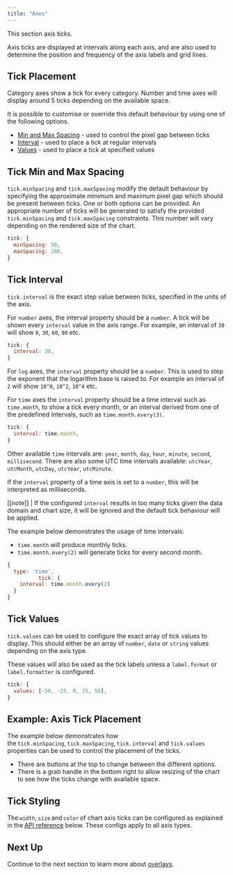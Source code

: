 ```yaml
---
title: "Axes"
---
```


This section axis ticks.

Axis ticks are displayed at intervals along each axis, and are also used to determine the position and frequency of the axis labels and grid lines.

## Tick Placement

Category axes show a tick for every category. Number and time axes will display around 5 ticks depending on the available space.

It is possible to customise or override this default behaviour by using one of the following options.

- [Min and Max Spacing](#tick-min-and-max-spacing) - used to control the pixel gap between ticks
- [Interval](#tick-interval) - used to place a tick at regular intervals
- [Values](#tick-values) - used to place a tick at specified values

## Tick Min and Max Spacing

`tick.minSpacing` and `tick.maxSpaxing` modify the default behaviour by specifying the approximate
minimum and maximum pixel gap which should be present between ticks. One or both options can be
provided. An appropriate number of ticks will be generated to satisfy the provided `tick.minSpacing`
and `tick.maxSpacing` constraints. This number will vary depending on the rendered size of the chart.

```js
tick: {
  minSpacing: 50,
  maxSpacing: 200,
}
```

## Tick Interval

`tick.interval` is the exact step value between ticks, specified in the units of the axis.

For `number` axes, the interval property should be a `number`. A tick will be shown every `interval` value in the axis
range. For example, an interval of `30` will show `0`, `30`, `60`, `90` etc.

```js
tick: {
  interval: 30,
}
```

For `log` axes, the `interval` property should be a `number`. This is used to step the exponent that the logarithm base
is raised to. For example an interval of `2` will show `10^0`, `10^2`, `10^4` etc.

For `time` axes the `interval` property should be a time interval such as `time.month`, to show a tick every month, or 
an interval derived from one of the predefined intervals, such as `time.month.every(3)`.

```js
tick: {
  interval: time.month,
}
```

Other available `time` intervals are: `year`, `month`, `day`, `hour`, `minute`, `second`, `millisecond`. There are also some UTC time intervals available: `utcYear`, `utcMonth`, `utcDay`, `utcYear`, `utcMinute`.

If the `interval` property of a time axis is set to a `number`, this will be interpreted as milliseconds.

[[note]]
| If the configured `interval` results in too many ticks given the data domain and chart size, it will be ignored and the default tick behaviour will be applied.

The example below demonstrates the usage of time intervals:
- `time.month` will produce monthly ticks.
- `time.month.every(2)` will generate ticks for every second month.

```js
{
  type: 'time',
          tick: {
    interval: time.month.every(2)
  }
}
```

<chart-example title='Time Axis Label Format' name='time-axis-label-format' type='generated'></chart-example>

## Tick Values

`tick.values` can be used to configure the exact array of tick values to display. This should either be an array of `number`, `date` or `string` values depending on the axis type.

These values will also be used as the tick labels unless a `label.format` or `label.formatter` is configured.

```js
tick: {
  values: [-50, -25, 0, 25, 50],
}
```

## Example: Axis Tick Placement

The example below demonstrates how the `tick.minSpacing`, `tick.maxSpacing`, `tick.interval` and `tick.values` properties can be used to control the placement of the ticks.

- There are buttons at the top to change between the different options.
- There is a grab handle in the bottom right to allow resizing of the chart to see how the ticks change with available space.

<chart-example title='Axis Tick Placement' name='axis-tick-placement' type='generated'></chart-example>

## Tick Styling

The `width`, `size` and `color` of chart axis ticks can be configured as explained in the [API reference](#reference-AgNumberAxisOptions-tick) below. These configs apply to all axis types.

## Next Up

Continue to the next section to learn more about [overlays](/charts-overlays/).